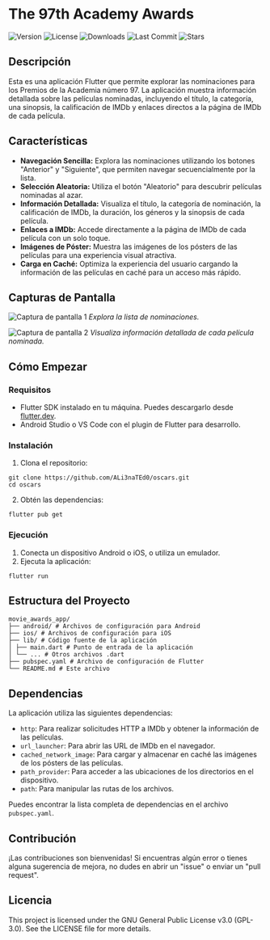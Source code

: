 # The 97th Academy Awards

![Version](https://img.shields.io/badge/version-1.0.0--0-blue)
![License](https://img.shields.io/badge/license-GPL--3.0-green)
![Downloads](https://img.shields.io/github/downloads/ALi3naTEd0/oscars/total)
![Last Commit](https://img.shields.io/github/last-commit/ALi3naTEd0/oscars)
![Stars](https://img.shields.io/github/stars/ALi3naTEd0/oscars)

## Descripción

Esta es una aplicación Flutter que permite explorar las nominaciones para los Premios de la Academia número 97. La aplicación muestra información detallada sobre las películas nominadas, incluyendo el título, la categoría, una sinopsis, la calificación de IMDb y enlaces directos a la página de IMDb de cada película.

## Características

- **Navegación Sencilla:** Explora las nominaciones utilizando los botones "Anterior" y "Siguiente", que permiten navegar secuencialmente por la lista.
- **Selección Aleatoria:** Utiliza el botón "Aleatorio" para descubrir películas nominadas al azar.
- **Información Detallada:** Visualiza el título, la categoría de nominación, la calificación de IMDb, la duración, los géneros y la sinopsis de cada película.
- **Enlaces a IMDb:** Accede directamente a la página de IMDb de cada película con un solo toque.
- **Imágenes de Póster:** Muestra las imágenes de los pósters de las películas para una experiencia visual atractiva.
- **Carga en Caché:** Optimiza la experiencia del usuario cargando la información de las películas en caché para un acceso más rápido.

## Capturas de Pantalla

![Captura de pantalla 1](url_de_la_captura_de_pantalla_1.png)
_Explora la lista de nominaciones._

![Captura de pantalla 2](url_de_la_captura_de_pantalla_2.png)
_Visualiza información detallada de cada película nominada._

<!--
## Downloads
| Windows      | MacOS        | Linux        | Android      | iOS          |
|--------------|--------------|--------------|--------------|--------------|
| [Installer](https://github.com/ALi3naTEd0/RateMe/releases/download/v0.0.9-6/RateMe.v0.0.9-6_installer.exe)    | Coming soon  | Coming soon  | [APK-armeabi-v7a](https://github.com/ALi3naTEd0/oscars/releases/download/v1.0.0/oscars-armeabi-v7a-release.apk)       | Maybe?       |
| [Portable](https://github.com/ALi3naTEd0/RateMe/releases/download/v0.0.9-6/RateMe.v0.0.9-6_portable.zip)     |              |              | [APK-arm64-v8a](https://github.com/ALi3naTEd0/oscars/releases/download/v1.0.0/oscars-arm64-v8a-release.apk)             |              |
|              |              |              | [APK-x86_x64](https://github.com/ALi3naTEd0/oscars/releases/download/v1.0.0/oscars-x86_64-release.apk)              |              |-->

## Cómo Empezar

### Requisitos

- Flutter SDK instalado en tu máquina. Puedes descargarlo desde [flutter.dev](https://flutter.dev/docs/get-started/install).
- Android Studio o VS Code con el plugin de Flutter para desarrollo.

### Instalación

1. Clona el repositorio:

```
git clone https://github.com/ALi3naTEd0/oscars.git
cd oscars
```

2. Obtén las dependencias:

`flutter pub get`

### Ejecución

1. Conecta un dispositivo Android o iOS, o utiliza un emulador.
2. Ejecuta la aplicación:

`flutter run`

## Estructura del Proyecto

```
movie_awards_app/
├── android/ # Archivos de configuración para Android
├── ios/ # Archivos de configuración para iOS
├── lib/ # Código fuente de la aplicación
│ ├── main.dart # Punto de entrada de la aplicación
│ └── ... # Otros archivos .dart
├── pubspec.yaml # Archivo de configuración de Flutter
└── README.md # Este archivo
```

## Dependencias

La aplicación utiliza las siguientes dependencias:

- `http`: Para realizar solicitudes HTTP a IMDb y obtener la información de las películas.
- `url_launcher`: Para abrir las URL de IMDb en el navegador.
- `cached_network_image`: Para cargar y almacenar en caché las imágenes de los pósters de las películas.
- `path_provider`: Para acceder a las ubicaciones de los directorios en el dispositivo.
- `path`: Para manipular las rutas de los archivos.

Puedes encontrar la lista completa de dependencias en el archivo `pubspec.yaml`.

## Contribución

¡Las contribuciones son bienvenidas! Si encuentras algún error o tienes alguna sugerencia de mejora, no dudes en abrir un "issue" o enviar un "pull request".

## Licencia

This project is licensed under the GNU General Public License v3.0 (GPL-3.0). See the LICENSE file for more details.
